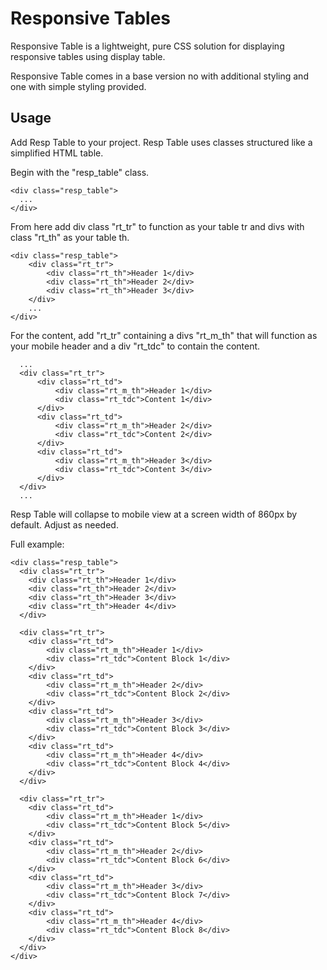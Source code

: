 # Responsive Tables

Responsive Table is a lightweight, pure CSS solution for displaying responsive tables using display table.

Responsive Table comes in a base version no with additional styling and one with simple styling provided.

## Usage

Add Resp Table to your project. Resp Table uses classes structured like a simplified HTML table.

Begin with the "resp_table" class.

    <div class="resp_table">
      ...
    </div>

From here add div class "rt_tr" to function as your table tr and divs with class "rt_th" as your table th.

    <div class="resp_table">
        <div class="rt_tr">
            <div class="rt_th">Header 1</div>
            <div class="rt_th">Header 2</div>
            <div class="rt_th">Header 3</div>
        </div>
        ...
    </div>

For the content, add "rt_tr" containing a divs "rt_m_th" that will function as your mobile header and a div "rt_tdc" to contain the content.

      ...
      <div class="rt_tr">
          <div class="rt_td">
              <div class="rt_m_th">Header 1</div>
              <div class="rt_tdc">Content 1</div>
          </div>
          <div class="rt_td">
              <div class="rt_m_th">Header 2</div>
              <div class="rt_tdc">Content 2</div>
          </div>
          <div class="rt_td">
              <div class="rt_m_th">Header 3</div>
              <div class="rt_tdc">Content 3</div>
          </div>
      </div>
      ...

Resp Table will collapse to mobile view at a screen width of 860px by default. Adjust as needed.


Full example:

    <div class="resp_table">
      <div class="rt_tr">
        <div class="rt_th">Header 1</div>
        <div class="rt_th">Header 2</div>
        <div class="rt_th">Header 3</div>
        <div class="rt_th">Header 4</div>
      </div>

      <div class="rt_tr">
        <div class="rt_td">
            <div class="rt_m_th">Header 1</div>
            <div class="rt_tdc">Content Block 1</div>
        </div>
        <div class="rt_td">
            <div class="rt_m_th">Header 2</div>
            <div class="rt_tdc">Content Block 2</div>
        </div>
        <div class="rt_td">
            <div class="rt_m_th">Header 3</div>
            <div class="rt_tdc">Content Block 3</div>
        </div>
        <div class="rt_td">
            <div class="rt_m_th">Header 4</div>
            <div class="rt_tdc">Content Block 4</div>
        </div>
      </div>

      <div class="rt_tr">
        <div class="rt_td">
            <div class="rt_m_th">Header 1</div>
            <div class="rt_tdc">Content Block 5</div>
        </div>
        <div class="rt_td">
            <div class="rt_m_th">Header 2</div>
            <div class="rt_tdc">Content Block 6</div>
        </div>
        <div class="rt_td">
            <div class="rt_m_th">Header 3</div>
            <div class="rt_tdc">Content Block 7</div>
        </div>
        <div class="rt_td">
            <div class="rt_m_th">Header 4</div>
            <div class="rt_tdc">Content Block 8</div>
        </div>
      </div>
    </div>
